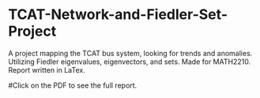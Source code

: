 ﻿# TCAT-Network-and-Fiedler-Set-Project
A project mapping the TCAT bus system, looking for trends and anomalies. Utilizing Fiedler eigenvalues, eigenvectors, and sets. Made for MATH2210. Report written in LaTex.

#Click on the PDF to see the full report. 
